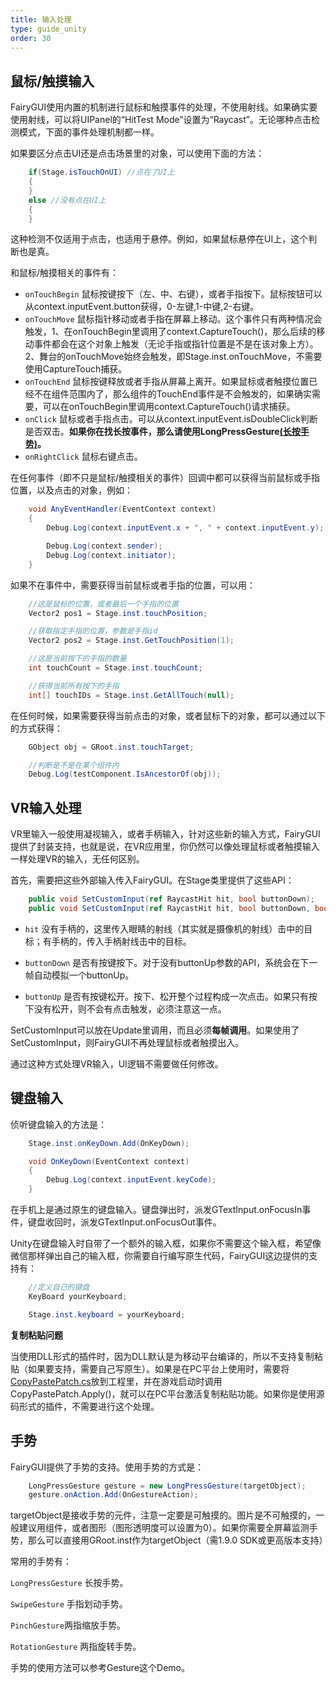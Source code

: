 ```yaml
---
title: 输入处理
type: guide_unity
order: 30
---
```


## 鼠标/触摸输入

FairyGUI使用内置的机制进行鼠标和触摸事件的处理，不使用射线。如果确实要使用射线，可以将UIPanel的“HitTest Mode”设置为“Raycast”。无论哪种点击检测模式，下面的事件处理机制都一样。

如果要区分点击UI还是点击场景里的对象，可以使用下面的方法：

```csharp
    if(Stage.isTouchOnUI) //点在了UI上
    {
    }
    else //没有点在UI上
    {
    }
```

这种检测不仅适用于点击，也适用于悬停。例如，如果鼠标悬停在UI上，这个判断也是真。

和鼠标/触摸相关的事件有：

- `onTouchBegin` 鼠标按键按下（左、中、右键），或者手指按下。鼠标按钮可以从context.inputEvent.button获得，0-左键,1-中键,2-右键。
- `onTouchMove` 鼠标指针移动或者手指在屏幕上移动。这个事件只有两种情况会触发，1、在onTouchBegin里调用了context.CaptureTouch()，那么后续的移动事件都会在这个对象上触发（无论手指或指针位置是不是在该对象上方）。2、舞台的onTouchMove始终会触发，即Stage.inst.onTouchMove，不需要使用CaptureTouch捕获。
- `onTouchEnd` 鼠标按键释放或者手指从屏幕上离开。如果鼠标或者触摸位置已经不在组件范围内了，那么组件的TouchEnd事件是不会触发的，如果确实需要，可以在onTouchBegin里调用context.CaptureTouch()请求捕获。
- `onClick` 鼠标或者手指点击。可以从context.inputEvent.isDoubleClick判断是否双击。**如果你在找长按事件，那么请使用LongPressGesture[(长按手势)](#手势)。**
- `onRightClick` 鼠标右键点击。

在任何事件（即不只是鼠标/触摸相关的事件）回调中都可以获得当前鼠标或手指位置，以及点击的对象，例如：

```csharp
    void AnyEventHandler(EventContext context)
    {
        Debug.Log(context.inputEvent.x + ", " + context.inputEvent.y);

        Debug.Log(context.sender);
        Debug.Log(context.initiator);
    }
```

如果不在事件中，需要获得当前鼠标或者手指的位置，可以用：

```csharp
    //这是鼠标的位置，或者最后一个手指的位置
    Vector2 pos1 = Stage.inst.touchPosition;

    //获取指定手指的位置，参数是手指id
    Vector2 pos2 = Stage.inst.GetTouchPosition(1);

    //这是当前按下的手指的数量
    int touchCount = Stage.inst.touchCount;

    //获得当前所有按下的手指
    int[] touchIDs = Stage.inst.GetAllTouch(null);
```

在任何时候，如果需要获得当前点击的对象，或者鼠标下的对象，都可以通过以下的方式获得：

```csharp
    GObject obj = GRoot.inst.touchTarget;

    //判断是不是在某个组件内
    Debug.Log(testComponent.IsAncestorOf(obj));
```

## VR输入处理

VR里输入一般使用凝视输入，或者手柄输入，针对这些新的输入方式，FairyGUI提供了封装支持，也就是说，在VR应用里，你仍然可以像处理鼠标或者触摸输入一样处理VR的输入，无任何区别。

首先，需要把这些外部输入传入FairyGUI。在Stage类里提供了这些API：

```csharp
    public void SetCustomInput(ref RaycastHit hit, bool buttonDown);
    public void SetCustomInput(ref RaycastHit hit, bool buttonDown, bool buttonUp);
```

- `hit` 没有手柄的，这里传入眼睛的射线（其实就是摄像机的射线）击中的目标；有手柄的，传入手柄射线击中的目标。

- `buttonDown` 是否有按键按下。对于没有buttonUp参数的API，系统会在下一帧自动模拟一个buttonUp。

- `buttonUp` 是否有按键松开。按下、松开整个过程构成一次点击。如果只有按下没有松开，则不会有点击触发，必须注意这一点。

SetCustomInput可以放在Update里调用，而且必须**每帧调用**。如果使用了SetCustomInput，则FairyGUI不再处理鼠标或者触摸出入。

通过这种方式处理VR输入，UI逻辑不需要做任何修改。

## 键盘输入

侦听键盘输入的方法是：

```csharp
    Stage.inst.onKeyDown.Add(OnKeyDown);

    void OnKeyDown(EventContext context)
    {
        Debug.Log(context.inputEvent.keyCode);
    }
```

在手机上是通过原生的键盘输入。键盘弹出时，派发GTextInput.onFocusIn事件，键盘收回时，派发GTextInput.onFocusOut事件。

Unity在键盘输入时自带了一个额外的输入框，如果你不需要这个输入框，希望像微信那样弹出自己的输入框，你需要自行编写原生代码，FairyGUI这边提供的支持有：

```csharp
    //定义自己的键盘
    KeyBoard yourKeyboard;

    Stage.inst.keyboard = yourKeyboard;
```

**复制粘贴问题**

当使用DLL形式的插件时，因为DLL默认是为移动平台编译的，所以不支持复制粘贴（如果要支持，需要自己写原生）。如果是在PC平台上使用时，需要将[CopyPastePatch.cs](https://github.com/fairygui/FairyGUI-unity/blob/master/Examples.Unity5/Assets/FairyGUI/CopyPastePatch.cs)放到工程里，并在游戏启动时调用CopyPastePatch.Apply()，就可以在PC平台激活复制粘贴功能。如果你是使用源码形式的插件，不需要进行这个处理。

## 手势

FairyGUI提供了手势的支持。使用手势的方式是：

```csharp
    LongPressGesture gesture = new LongPressGesture(targetObject);
    gesture.onAction.Add(OnGestureAction);
```

targetObject是接收手势的元件，注意一定要是可触摸的。图片是不可触摸的，一般建议用组件，或者图形（图形透明度可以设置为0）。如果你需要全屏幕监测手势，那么可以直接用GRoot.inst作为targetObject（需1.9.0 SDK或更高版本支持）

常用的手势有：

`LongPressGesture` 长按手势。

`SwipeGesture` 手指划动手势。

`PinchGesture`两指缩放手势。

`RotationGesture` 两指旋转手势。

手势的使用方法可以参考Gesture这个Demo。
